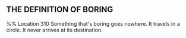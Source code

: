 ## THE DEFINITION OF BORING 
%% Location 310 
Something that's boring goes nowhere. It travels in a circle. It never arrives at its destination. 
